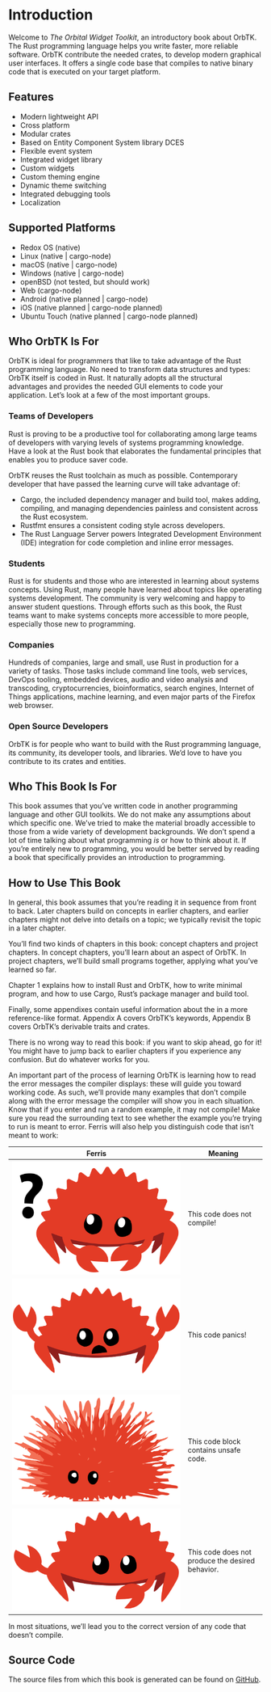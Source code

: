 # Introduction

<!--
> WIP: to be uncommented, once it is done
> Note: This edition of the book is the same as [The Orbital Widget Toolkit]
> [nsprust] available in print and ebook format from [No Starch Press][nsporbtk].

[nsporbtk]: https://nostarch.com/orbtk
[nsp]: https://nostarch.com/
-->

Welcome to *The Orbital Widget Toolkit*, an introductory book about OrbTK.
The Rust programming language helps you write faster, more reliable software.
OrbTK contribute the needed crates, to develop modern graphical user interfaces.
It offers a single code base that compiles to native binary code that is executed
on your target platform.

## Features

* Modern lightweight API
* Cross platform
* Modular crates
* Based on Entity Component System library DCES
* Flexible event system
* Integrated widget library
* Custom widgets
* Custom theming engine
* Dynamic theme switching
* Integrated debugging tools
* Localization

## Supported Platforms

* Redox OS (native)
* Linux (native | cargo-node)
* macOS (native | cargo-node)
* Windows (native | cargo-node)
* openBSD (not tested, but should work)
* Web (cargo-node)
* Android (native planned | cargo-node)
* iOS (native planned | cargo-node planned)
* Ubuntu Touch (native planned | cargo-node planned)

## Who OrbTK Is For

OrbTK is ideal for programmers that like to take advantage of the Rust programming
language. No need to transform data structures and types: OrbTK itself is coded in
Rust. It naturally adopts all the structural advantages and provides the needed GUI
elements to code your application. Let’s look at a few of
the most important groups.

### Teams of Developers

Rust is proving to be a productive tool for collaborating among large teams of
developers with varying levels of systems programming knowledge. Have a look at
the Rust book that elaborates the fundamental principles that enables you to
produce saver code.

OrbTK reuses the Rust toolchain as much as possible. Contemporary developer
that have passed the learning curve will take advantage of:

* Cargo, the included dependency manager and build tool, makes adding,
  compiling, and managing dependencies painless and consistent across the Rust
  ecosystem.
* Rustfmt ensures a consistent coding style across developers.
* The Rust Language Server powers Integrated Development Environment (IDE)
  integration for code completion and inline error messages.

### Students

Rust is for students and those who are interested in learning about systems
concepts. Using Rust, many people have learned about topics like operating
systems development. The community is very welcoming and happy to answer
student questions. Through efforts such as this book, the Rust teams want to
make systems concepts more accessible to more people, especially those new to
programming.

### Companies

Hundreds of companies, large and small, use Rust in production for a variety of
tasks. Those tasks include command line tools, web services, DevOps tooling,
embedded devices, audio and video analysis and transcoding, cryptocurrencies,
bioinformatics, search engines, Internet of Things applications, machine
learning, and even major parts of the Firefox web browser.

### Open Source Developers

OrbTK is for people who want to build with the Rust programming language,
its community, its developer tools, and libraries. We’d love to have you
contribute to its crates and entities.

## Who This Book Is For

This book assumes that you’ve written code in another programming language
and other GUI toolkits. We do not make any assumptions about which specific
one. We’ve tried to make the material broadly accessible to those from a
wide variety of development backgrounds. We don’t spend a lot of time
talking about what programming *is* or how to think about it.
If you’re entirely new to programming, you would be better served by
reading a book that specifically provides an introduction to programming.

## How to Use This Book

In general, this book assumes that you’re reading it in sequence from front to
back. Later chapters build on concepts in earlier chapters, and earlier
chapters might not delve into details on a topic; we typically revisit the
topic in a later chapter.

You’ll find two kinds of chapters in this book: concept chapters and project
chapters. In concept chapters, you’ll learn about an aspect of OrbTK. In project
chapters, we’ll build small programs together, applying what you’ve learned so
far.

Chapter 1 explains how to install Rust and OrbTK, how to write minimal  program,
and how to use Cargo, Rust’s package manager and build tool.


Finally, some appendixes contain useful information about the  in a
more reference-like format. Appendix A covers OrbTK’s keywords, Appendix B
covers OrbTK’s derivable traits and crates.

There is no wrong way to read this book: if you want to skip ahead, go for it!
You might have to jump back to earlier chapters if you experience any
confusion. But do whatever works for you.

<span id="ferris"></span>

An important part of the process of learning OrbTK is learning how to read the
error messages the compiler displays: these will guide you toward working code.
As such, we’ll provide many examples that don’t compile along with the error
message the compiler will show you in each situation. Know that if you enter
and run a random example, it may not compile! Make sure you read the
surrounding text to see whether the example you’re trying to run is meant to
error. Ferris will also help you distinguish code that isn’t meant to work:

| Ferris                                                                 | Meaning                                          |
|------------------------------------------------------------------------|--------------------------------------------------|
| <img src="img/ferris/does_not_compile.svg" class="ferris-explain"/>    | This code does not compile!                      |
| <img src="img/ferris/panics.svg" class="ferris-explain"/>              | This code panics!                                |
| <img src="img/ferris/unsafe.svg" class="ferris-explain"/>              | This code block contains unsafe code.            |
| <img src="img/ferris/not_desired_behavior.svg" class="ferris-explain"/>| This code does not produce the desired behavior. |

In most situations, we’ll lead you to the correct version of any code that
doesn’t compile.

## Source Code

The source files from which this book is generated can be found on
[GitHub][book].

[book]: https://github.com/redox-os/orbtk
<!---
[book]: https://github.com/redox-os/orbtk/book/tree/master/src
-->
